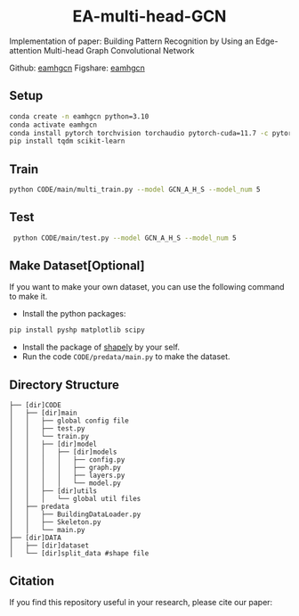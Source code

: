 # <center> EA-multi-head-GCN
Implementation of paper: Building Pattern Recognition by Using an Edge-attention Multi-head Graph Convolutional Network

Github: [eamhgcn](https://github.com/whtower/eamhgcn) Figshare: [eamhgcn](https://doi.org/10.6084/m9.figshare.27602619)

## Setup
```bash
conda create -n eamhgcn python=3.10
conda activate eamhgcn
conda install pytorch torchvision torchaudio pytorch-cuda=11.7 -c pytorch -c nvidia
pip install tqdm scikit-learn
```

## Train
```bash
python CODE/main/multi_train.py --model GCN_A_H_S --model_num 5
```

## Test
```bash
 python CODE/main/test.py --model GCN_A_H_S --model_num 5
```

## Make Dataset[Optional]
If you want to make your own dataset, you can use the following command to make it.
- Install the python packages:
```bash
pip install pyshp matplotlib scipy
```
- Install the package of [shapely](https://github.com/shapely/shapely) by your self.
- Run the code `CODE/predata/main.py` to make the dataset.

## Directory Structure
```
├── [dir]CODE
│   ├── [dir]main
│   │   ├── global config file
│   │   ├── test.py
│   │   └── train.py
│   │   ├── [dir]model
│   │   │   ├── [dir]models
│   │   │   │   ├── config.py
│   │   │   │   ├── graph.py
│   │   │   │   ├── layers.py
│   │   │   │   └── model.py
│   │   ├── [dir]utils
│   │   │   └── global util files
│   ├── predata
│   │   ├── BuildingDataLoader.py
│   │   ├── Skeleton.py
│   │   └── main.py
├── [dir]DATA
│   ├── [dir]dataset
│   └── [dir]split_data #shape file
```

## Citation
If you find this repository useful in your research, please cite our paper:
```

```
